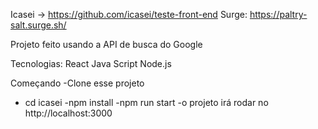 Icasei -> https://github.com/icasei/teste-front-end
Surge: https://paltry-salt.surge.sh/


Projeto feito usando a API de busca do Google

Tecnologias:
React
Java Script
Node.js

Começando
-Clone esse projeto
- cd icasei
-npm install
-npm run start
-o projeto irá rodar no http://localhost:3000